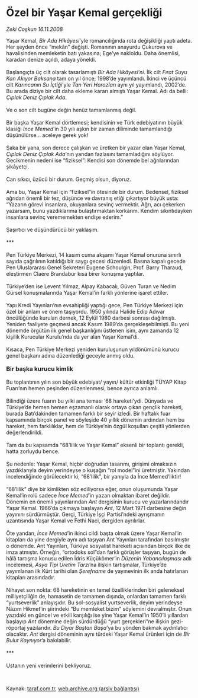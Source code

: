 # Özel bir Yaşar Kemal gerçekliği

*Zeki Coşkun 16.11.2008*

<div class="taraf_structure_2col_1zq">
<div class="margen_n">



 <p>Yaşar Kemal, <i>Bir Ada Hikâyesi</i>’yle romancılığında rota değişikliği yaptı adeta. Her şeyden önce “mekân” değişti. Romanının anayurdu Çukurova ve havalisinden memleketin batı yakasına; Ege’ye nakloldu. Daha önemlisi, karadan denize açıldı, adaya yöneldi. <br/><br/>Başlangıçta üç cilt olarak tasarlamıştı <i>Bir Ada Hikâyesi’ni</i>. İlk cilt <i>Fırat Suyu Kan Akıyor Baksana</i> tam on yıl önce; 1998’de yayımlandı. İkinci ve üçüncü cilt <i>Karıncanın Su İçtiği</i>’yle <i>Tan Yeri Horozları</i> aynı yıl yayımlandı, 2002’de. Bu arada diziye bir cilt daha ekleme kararı almıştı Yaşar Kemal. Adı da belli: <i>Çıplak Deniz Çıplak Ada</i>. <br/><br/>Ve o son cilt bugüne değin henüz tamamlanmış değil. <br/><br/>Bir başka Yaşar Kemal dörtlemesi; kendisinin ve Türk edebiyatının büyük klasiği <i>İnce Memed</i>’in 30 yılı aşkın bir zaman diliminde tamamlandığı düşünülürse... aceleye gerek yok! <br/><br/>Şaka bir yana, son derece çalışkan ve üretken bir yazar olan Yaşar Kemal, <i>Çıplak Deniz Çıplak Ada</i>’nın yarıdan fazlasını tamamladığını söylüyor. Gecikmenin nedeni ise “fiziksel”: Kendisi son dönemde bel ağrılarından şikâyetçi. <br/><br/>Can sıkıcı, üzücü bir durum. Geçmiş olsun, diyoruz. <br/><br/>Ama bu, Yaşar Kemal için “fiziksel”in ötesinde bir durum. Bedensel, fiziksel ağrıdan önemli bir tez, düşünce ve davranış etiği çıkartıyor büyük usta: “Yazarın görevi insanlara, okuyanlara sevinç vermektir. Ağrı, acı çekerken yazarsam, bunu yazdıklarıma bulaştırmaktan korkarım. Kendim sıkıntıdayken insanlara sevinç verememekten endişe ederim.” <br/><br/>Şaşırtıcı ve düşündürücü bir yaklaşım. <br/><br/>*** <br/><br/>Pen Türkiye Merkezi, 14 kasım cuma akşamı Yaşar Kemal onuruna sınırlı sayıda çağrılının katıldığı bir saygı gecesi düzenledi. Basına kapalı gecede Pen Uluslararası Genel Sekreteri Eugene Schoulgin, Prof. Barry Tharaud, eleştirmen Claere Brandabur kısa birer konuşma yaptılar. <br/><br/>Türkiye’den ise Levent Yılmaz, Alpay Kabacalı, Güven Turan ve Nedim Gürsel konuşmalarında Yaşar Kemal’in farklı yönlerine işaret ettiler. <br/><br/>Yapı Kredi Yayınları’nın evsahipliği yaptığı gece, Pen Türkiye Merkezi için özel bir anlam ve önem taşıyordu. 1950 yılında Halide Edip Adıvar öncülüğünde kurulan dernek, 12 Eylül 1980 darbesi sonrası dağılmıştı. Yeniden faaliyete geçmesi ancak Kasım 1989’da gerçekleşebilmişti. Bu yeni dönemde örgütün ilk genel başkanlığını üstlenen isim, aynı zamanda 12 kişilik Kurucular Kurulu’nda da yer alan Yaşar Kemal’di. <br/><br/>Kısaca, Pen Türkiye Merkezi yeniden kuruluşunun yıldönümünü kurucu genel başkanı adına düzenlediği geceyle anmış oldu. <b><br/><br/><font size="3">Bir başka kurucu kimlik</font></b> <br/><br/>Bu toplantının yılın son büyük edebiyat/ yayın/ kültür etkinliği TÜYAP Kitap Fuarı’nın hemen peşinden düzenlenmesi, bence ayrıca anlamlı. <br/><br/>Bilindiği üzere fuarın bu yılki ana teması ‘68 hareketi’ydi. Dünyada ve Türkiye’de hemen hemen eşzamanlı olarak ortaya çıkan gençlik hareketi, burada Batı’dakinden tamamen farklı bir seyir izledi. Bir haftalık fuar kapsamında birçok panel ve söyleşide 40 yıllık dönemin ardından hem bu hareket, hem farklılıklar, hem de Türkiye’nin özgül koşulları çeşitli yönlerden değerlendirildi. <br/><br/>Tam da bu kapsamda “68’lilik ve Yaşar Kemal” eksenli bir toplantı gerekli, hatta zorluydu bence. <br/><br/>Şu nedenle: Yaşar Kemal, hiçbir doğrudan tasarımı, girişimi olmaksızın yazdıklarıyla deyim yerindeyse o kuşağın “rol model”ini üretmiştir. Yakından incelendiğinde görülecektir ki, “68’lilik”, bir yanıyla da İnce Memed’liktir! <br/><br/>“68’lilik” diye bir kimlikten söz ediliyorsa eğer, onun oluşumunda Yaşar Kemal’in rolü sadece <i>İnce Memed</i>’in yazarı olmaktan ibaret değildir. Dönemin en önemli yayınlarından <i>Ant </i>dergisinin kurucu ve yazarlarındandır Yaşar Kemal. 1966’da çıkmaya başlayan <i>Ant</i>, 12 Mart 1971 darbesine değin yayınını sürdürmüştür. Gerçi, Türkiye İşçi Partisi’ndeki ayrışmanın uzantısında Yaşar Kemal ve Fethi Naci, dergiden ayrılırlar. <br/><br/>Öte yandan, <i>İnce Memed</i>’in ikinci cildi başta olmak üzere Yaşar Kemal’in kitapları da yine dergiyle aynı adı taşıyan Ant Yayınları tarafından basılmıştır o dönemde. Ant Yayınları, Türkiye sosyalist hareketi açısından birçok ilke de imza atmıştır. Örneğin, “ortodoks sol”dan farklı görüşler taşıyan, bugün de hâlâ tartışma konusu edilen İdris Küçükömer’in <i>Düzenin Yabancılaşması</i> adlı incelemesi, <i>Asya Tipi Üretim Tarzı</i>’na ilişkin tartışmalar, Türkiye’de yayımlanan ilk Kürt tarihi olan <i>Şerefname</i> de yayınevinin ilk anda hatırlanan kitapları arasındadır. <br/><br/>Nihayet son nokta: 68 hareketinin en temel özelliklerinden biri geleneksel milliyetçiliğin de, hamasetin de tamamen dışında, onlardan tamamen farklı “yurtseverlik” anlayışıdır. Bu sol-sosyalist yurtseverlik, deyim yerindeyse Nâzım Hikmet’in şiirindeki “Bu memleket bizim” söylemini devralmıştır. Onun yazıdaki en güncel ve etkili karşılığı ise yine Yaşar Kemal’in 1950’li yıllardan başlayıp <i>Ant</i> dönemine değin sürdürdüğü “yurt gerçekleri”ne ilişkin gezi-röportaj yazılarıdır. <i>Bu Diyar Baştan Başa</i>’ya bu yönden bakmak aydınlatıcı olacaktır. <i>Ant</i> dergisi döneminin aynı türdeki Yaşar Kemal ürünleri için de <i>Bir Bulut Kaynıyor</i>’a bakılabilir. <br/><br/>*** <br/><br/>Ustanın yeni verimlerini bekliyoruz. </p>

<br/>


<div id="taraf_not">
</div>

</div>


</div>

Kaynak: [taraf.com.tr](http://www.taraf.com.tr:80/makale/2691.htm), [web.archive.org (arşiv bağlantısı)](http://web.archive.org/web/20081208132722/http://www.taraf.com.tr:80/makale/2691.htm)
